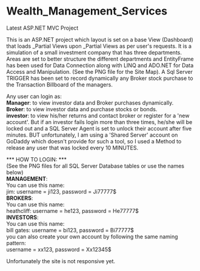 # Wealth_Management_Services
Latest ASP.NET MVC Project

This is an ASP.NET project which layout is set on a base View (Dashboard) that loads _Partial Views upon _Partial Views as per user's requests.
It is a simulation of a small investment company that has three departments. Areas are set to better structure the different departments and EntityFrame has been used for Data Connection along with LINQ and ADO.NET for Data Access and Manipulation. (See the PNG file for the Site Map). A Sql Server TRIGGER has been set to record  dynamically any Broker stock purchase to the Transaction Billboard of the managers.

Any user can login as: <br/>
<b>Manager</b>: to view investor data and Broker purchases dynamically. <br/>
<b>Broker</b>: to view investor data and purchase stocks or bonds. <br/>
<b>investor</b>: to view his/her returns and contact broker or register for a 'new account'. But if an investor fails login more than three times, he/she will be locked out and a SQL Server Agent is set to unlock their account after five minutes. BUT unfortunately, I am using a 'Shared Server' account on GoDaddy which doesn't provide for such a tool, so I used a Method to release any user that was locked every 10 MINUTES.

*** HOW TO LOGIN: *** <br/>
(See the PNG files for all SQL Server Database tables or use the names below) <br/>
<b>MANAGEMENT</b>: <br/>
You can use this name: <br/>
jim: username = ji123, password = Ji77777$ <br/>
<b>BROKERS</b>: <br/>
You can use this name: <br/>
heathcliff: username = he123, password = He77777$ <br/>
<b>INVESTORS</b>: <br/>
You can use this name: <br/>
bill gates: username = bi123, password = Bi77777$ <br/>
you can also create your own account by following the same naming pattern: <br/>
username = xx123, password = Xx12345$ 

Unfortunately the site is not responsive yet.
